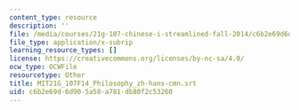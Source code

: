 ```yaml
---
content_type: resource
description: ''
file: /media/courses/21g-107-chinese-i-streamlined-fall-2014/c6b2e69d6d905a58a781db80f2c53260_MIT21G_107F14_Philosophy_zh-hans-cmn.vtt
file_type: application/x-subrip
learning_resource_types: []
license: https://creativecommons.org/licenses/by-nc-sa/4.0/
ocw_type: OCWFile
resourcetype: Other
title: MIT21G_107F14_Philosophy_zh-hans-cmn.srt
uid: c6b2e69d-6d90-5a58-a781-db80f2c53260
---
```

